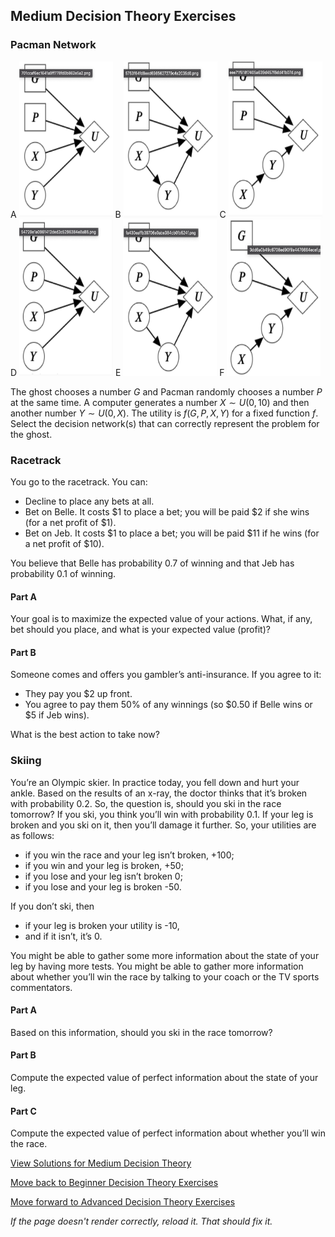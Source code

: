 ## Medium Decision Theory Exercises

### Pacman Network

A <img src="https://github.com/UMdecisionsupport/DecisionSupport2023/blob/main/images/p1.png" width="150" height="250">
B <img src="https://github.com/UMdecisionsupport/DecisionSupport2023/blob/main/images/p2.png" width="150" height="250">
C <img src="https://github.com/UMdecisionsupport/DecisionSupport2023/blob/main/images/p3.png" width="150" height="250">
D <img src="https://github.com/UMdecisionsupport/DecisionSupport2023/blob/main/images/p4.png" width="150" height="250">
E <img src="https://github.com/UMdecisionsupport/DecisionSupport2023/blob/main/images/p5.png" width="150" height="250">
F <img src="https://github.com/UMdecisionsupport/DecisionSupport2023/blob/main/images/p6.png" width="150" height="250">

The ghost chooses a number $G$ and Pacman randomly chooses a number $P$ at the same time. A computer generates a number $X\sim U(0,10)$ and then another number $Y\sim U(0,X)$. The utility is $f(G,P,X,Y)$ for a fixed function $f$. Select the decision network(s) that can correctly represent the problem for the ghost.

### Racetrack
You go to the racetrack.
You can:
- Decline to place any bets at all.
- Bet on Belle. It costs $1 to place a bet; you will be paid $2 if she wins (for a net profit of $1).
- Bet on Jeb. It costs $1 to place a bet; you will be paid $11 if he wins (for a net profit of $10).

You believe that Belle has probability 0.7 of winning and that Jeb has probability 0.1 of winning.

#### Part A
Your goal is to maximize the expected value of your actions. What, if any, bet should you place, and what is your expected value (profit)?

#### Part B
Someone comes and offers you gambler’s anti-insurance. If you agree to it: 
- They pay you $2 up front.
- You agree to pay them 50% of any winnings (so $0.50 if Belle wins or $5 if Jeb wins).

What is the best action to take now?

### Skiing
You’re an Olympic skier. In practice today, you fell down and hurt your ankle. Based on the results of an x-ray, the doctor thinks that it’s broken with probability 0.2. So, the question is, should you ski in the race tomorrow?
If you ski, you think you’ll win with probability 0.1. If your leg is broken and you ski on it, then you’ll damage it further. So, your utilities are as follows: 
- if you win the race and your leg isn’t broken, +100;
- if you win and your leg is broken, +50;
- if you lose and your leg isn’t broken 0;
- if you lose and your leg is broken -50.

If you don’t ski, then
- if your leg is broken your utility is -10,
- and if it isn’t, it’s 0.

You might be able to gather some more information about the state of your leg by having more tests. You might be able to gather more information about whether you’ll win the race by talking to your coach or the TV sports commentators.

#### Part A
Based on this information, should you ski in the race tomorrow?

#### Part B
Compute the expected value of perfect information about the state of your leg. 

#### Part C
Compute the expected value of perfect information about whether you’ll win the race. 


[View Solutions for Medium Decision Theory](https://github.com/UMdecisionsupport/DecisionSupport2023/blob/main/DecisionTheory/Solutions/Medium_Solutions.md)

[Move back to Beginner Decision Theory Exercises](https://github.com/UMdecisionsupport/DecisionSupport2023/blob/main/DecisionTheory/Beginner.md)

[Move forward to Advanced Decision Theory Exercises](https://github.com/UMdecisionsupport/DecisionSupport2023/blob/main/DecisionTheory/Advanced.md)

*If the page doesn't render correctly, reload it. That should fix it.*
